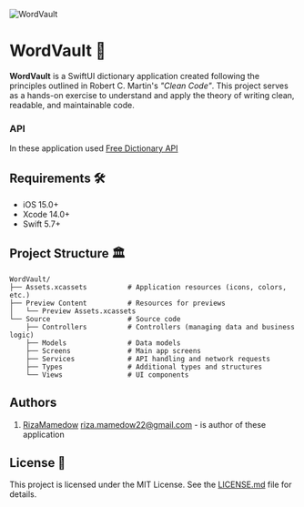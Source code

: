  ![WordVault](https://socialify.git.ci/RizaMamedow/WordVault/image?custom_description=WordVault+is+a+SwiftUI-based+dictionary+application.&description=1&font=Raleway&language=1&owner=1&pattern=Circuit+Board&theme=Light)
 # WordVault 🚀  

**WordVault** is a SwiftUI dictionary application created following the principles outlined in Robert C. Martin's *"Clean Code"*. This project serves as a hands-on exercise to understand and apply the theory of writing clean, readable, and maintainable code.  

### API
In these application used [Free Dictionary API](https://dictionaryapi.dev/)

## Requirements 🛠  

- iOS 15.0+  
- Xcode 14.0+  
- Swift 5.7+  

## Project Structure 🏛
```
WordVault/  
├── Assets.xcassets          # Application resources (icons, colors, etc.)  
├── Preview Content          # Resources for previews  
│   └── Preview Assets.xcassets  
└── Source                   # Source code  
    ├── Controllers          # Controllers (managing data and business logic)  
    ├── Models               # Data models  
    ├── Screens              # Main app screens  
    ├── Services             # API handling and network requests  
    ├── Types                # Additional types and structures  
    └── Views                # UI components  
```

## Authors
1. [RizaMamedow](https://github.com/RizaMamedow/) <riza.mamedow22@gmail.com> - is author of these application 


## License 📜
This project is licensed under the MIT License. See the [LICENSE.md](./LICENSE.md) file for details.
